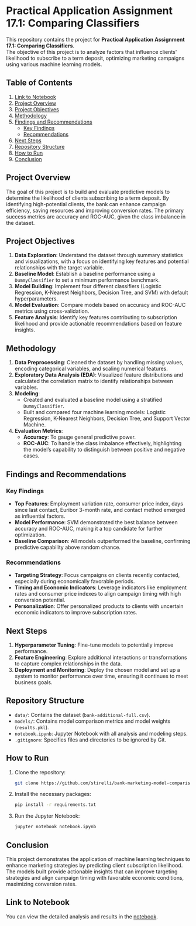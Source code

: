 # Practical Application Assignment 17.1: Comparing Classifiers

This repository contains the project for **Practical Application Assignment 17.1: Comparing Classifiers**.  
The objective of this project is to analyze factors that influence clients' likelihood to subscribe to a term deposit, optimizing marketing campaigns using various machine learning models.

## Table of Contents
1. [Link to Notebook](https://github.com/stirelli/bank-marketing-model-comparison/blob/main/notebook.ipynb)
2. [Project Overview](#project-overview)
3. [Project Objectives](#project-objectives)
4. [Methodology](#methodology)
5. [Findings and Recommendations](#findings-and-recommendations)
   - [Key Findings](#key-findings)
   - [Recommendations](#recommendations)
6. [Next Steps](#next-steps)
7. [Repository Structure](#repository-structure)
8. [How to Run](#how-to-run)
9. [Conclusion](#conclusion) 

## Project Overview

The goal of this project is to build and evaluate predictive models to determine the likelihood of clients subscribing to a term deposit. By identifying high-potential clients, the bank can enhance campaign efficiency, saving resources and improving conversion rates. The primary success metrics are accuracy and ROC-AUC, given the class imbalance in the dataset.

## Project Objectives
1. **Data Exploration**: Understand the dataset through summary statistics and visualizations, with a focus on identifying key features and potential relationships with the target variable.
2. **Baseline Model**: Establish a baseline performance using a `DummyClassifier` to set a minimum performance benchmark.
3. **Model Building**: Implement four different classifiers (Logistic Regression, K-Nearest Neighbors, Decision Tree, and SVM) with default hyperparameters.
4. **Model Evaluation**: Compare models based on accuracy and ROC-AUC metrics using cross-validation.
5. **Feature Analysis**: Identify key features contributing to subscription likelihood and provide actionable recommendations based on feature insights.

## Methodology
1. **Data Preprocessing**: Cleaned the dataset by handling missing values, encoding categorical variables, and scaling numerical features.
2. **Exploratory Data Analysis (EDA)**: Visualized feature distributions and calculated the correlation matrix to identify relationships between variables.
3. **Modeling**:
   - Created and evaluated a baseline model using a stratified `DummyClassifier`.
   - Built and compared four machine learning models: Logistic Regression, K-Nearest Neighbors, Decision Tree, and Support Vector Machine.
4. **Evaluation Metrics**:
   - **Accuracy**: To gauge general predictive power.
   - **ROC-AUC**: To handle the class imbalance effectively, highlighting the model’s capability to distinguish between positive and negative cases.

## Findings and Recommendations
### Key Findings
- **Top Features**: Employment variation rate, consumer price index, days since last contact, Euribor 3-month rate, and contact method emerged as influential factors.
- **Model Performance**: SVM demonstrated the best balance between accuracy and ROC-AUC, making it a top candidate for further optimization.
- **Baseline Comparison**: All models outperformed the baseline, confirming predictive capability above random chance.

### Recommendations
- **Targeting Strategy**: Focus campaigns on clients recently contacted, especially during economically favorable periods.
- **Timing and Economic Indicators**: Leverage indicators like employment rates and consumer price indexes to align campaign timing with high conversion potential.
- **Personalization**: Offer personalized products to clients with uncertain economic indicators to improve subscription rates.

## Next Steps
1. **Hyperparameter Tuning**: Fine-tune models to potentially improve performance.
2. **Feature Engineering**: Explore additional interactions or transformations to capture complex relationships in the data.
3. **Deployment and Monitoring**: Deploy the chosen model and set up a system to monitor performance over time, ensuring it continues to meet business goals.

## Repository Structure

- `data/`: Contains the dataset (`bank-additional-full.csv`).
- `models/`: Contains model comparison metrics and model weights (`results.pkl`).
- `notebook.ipynb`: Jupyter Notebook with all analysis and modeling steps.
- `.gitignore`: Specifies files and directories to be ignored by Git.

## How to Run

1. Clone the repository:

   ```bash
   git clone https://github.com/stirelli/bank-marketing-model-comparison.git

2. Install the necessary packages:

   ```bash
   pip install -r requirements.txt

3. Run the Jupyter Notebook:

   ```bash
   jupyter notebook notebook.ipynb

## Conclusion

This project demonstrates the application of machine learning techniques to enhance marketing strategies by predicting client subscription likelihood. The models built provide actionable insights that can improve targeting strategies and align campaign timing with favorable economic conditions, maximizing conversion rates.

## Link to Notebook

You can view the detailed analysis and results in the [notebook](https://github.com/stirelli/bank-marketing-model-comparison/blob/main/notebook.ipynb).
